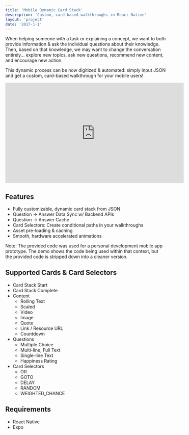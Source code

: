 ```yaml
---
title: 'Mobile Dynamic Card Stack'
description: 'Custom, card-based walkthroughs in React Native'
layout: 'project'
date: '2017-1-1'
---
```


When helping someone with a task or explaining a concept, we want to both provide information & ask the individual questions about their knowledge. Then, based on that knowledge, we may want to change the conversation entirely... explore new topics, ask new questions, recommend new content, and encourage new action.

This dynamic process can be now digitized & automated: simply input JSON and get a custom, card-based walkthrough for your mobile users!

<iframe width="560" height="315" src="https://www.youtube.com/embed/ZjcGBdJnc7M" frameborder="0" allow="autoplay; encrypted-media" allowfullscreen></iframe>

## Features

- Fully customizable, dynamic card stack from JSON
- Question → Answer Data Sync w/ Backend APIs
- Question → Answer Cache
- Card Selectors: Create conditional paths in your walkthroughs
- Asset pre-loading & caching
- Smooth, hardware accelerated animations

Note: The provided code was used for a personal development mobile app prototype. The demo shows the code being used within that context, but the provided code is stripped down into a cleaner version.

## Supported Cards & Card Selectors

- Card Stack Start
- Card Stack Complete
- Content
  - Rolling Text
  - Scaled
  - Video
  - Image
  - Quote
  - Link / Resource URL
  - Countdown
- Questions
  - Multiple Choice
  - Multi-line, Full Text
  - Single-line Text
  - Happiness Rating
- Card Selectors
  - OR
  - GOTO
  - DELAY
  - RANDOM
  - WEIGHTED_CHANCE

## Requirements

- React Native
- Expo
